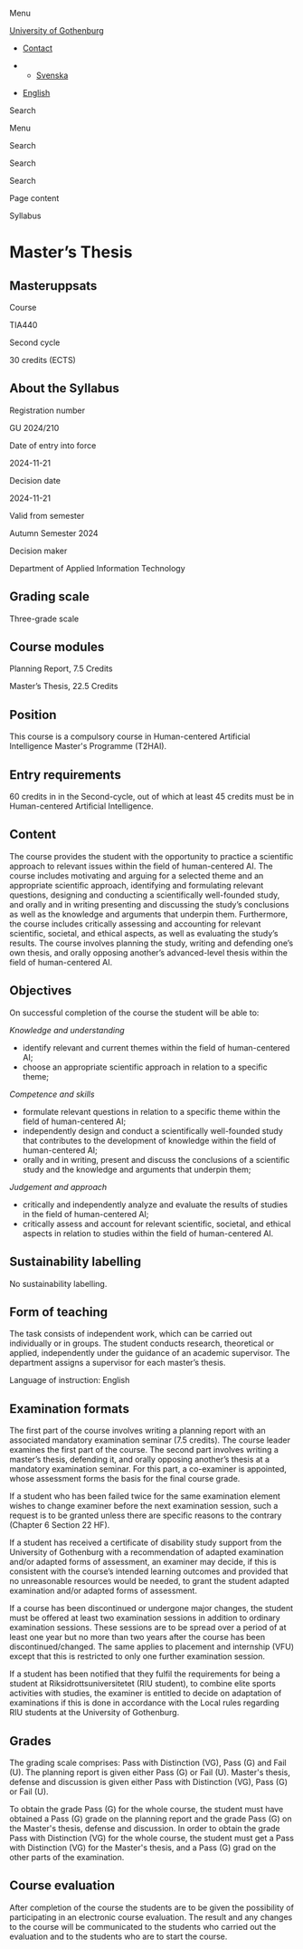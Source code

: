 Menu

[University of Gothenburg](https://www.gu.se/en)

- [Contact](https://www.gu.se/en/contact)

- - [Svenska](https://www.gu.se/studera/hitta-utbildning/masteruppsats-tia440/kursplan/909a712f-8f79-11ef-9b57-c24d3b124098)
- [English](https://www.gu.se/en/study-gothenburg/masters-thesis-tia440/syllabus/909a712f-8f79-11ef-9b57-c24d3b124098)

Search


Menu


Search


Search

Search

Page content

Syllabus


# Master’s Thesis

## Masteruppsats

Course


TIA440


Second cycle


30 credits (ECTS)


## About the Syllabus

Registration number


GU 2024/210


Date of entry into force


2024-11-21


Decision date


2024-11-21


Valid from semester


Autumn Semester 2024


Decision maker


Department of Applied Information Technology


## Grading scale

Three-grade scale


## Course modules

Planning Report, 7.5 Credits


Master’s Thesis, 22.5 Credits


## Position

This course is a compulsory course in Human-centered Artificial Intelligence Master's Programme (T2HAI).

## Entry requirements

60 credits in in the Second-cycle, out of which at least 45 credits must be in Human-centered Artificial Intelligence.

## Content

The course provides the student with the opportunity to practice a scientific approach to relevant issues within the field of human-centered AI. The course includes motivating and arguing for a selected theme and an appropriate scientific approach, identifying and formulating relevant questions, designing and conducting a scientifically well-founded study, and orally and in writing presenting and discussing the study’s conclusions as well as the knowledge and arguments that underpin them. Furthermore, the course includes critically assessing and accounting for relevant scientific, societal, and ethical aspects, as well as evaluating the study’s results. The course involves planning the study, writing and defending one’s own thesis, and orally opposing another’s advanced-level thesis within the field of human-centered AI.

## Objectives

On successful completion of the course the student will be able to:

_Knowledge and understanding_

- identify relevant and current themes within the field of human-centered AI;
- choose an appropriate scientific approach in relation to a specific theme;

_Competence and skills_

- formulate relevant questions in relation to a specific theme within the field of human-centered AI;
- independently design and conduct a scientifically well-founded study that contributes to the development of knowledge within the field of human-centered AI;
- orally and in writing, present and discuss the conclusions of a scientific study and the knowledge and arguments that underpin them;

_Judgement and approach_

- critically and independently analyze and evaluate the results of studies in the field of human-centered AI;
- critically assess and account for relevant scientific, societal, and ethical aspects in relation to studies within the field of human-centered AI.

## Sustainability labelling

No sustainability labelling.


## Form of teaching

The task consists of independent work, which can be carried out individually or in groups. The student conducts research, theoretical or applied, independently under the guidance of an academic supervisor. The department assigns a supervisor for each master’s thesis.

Language of instruction: English

## Examination formats

The first part of the course involves writing a planning report with an associated mandatory examination seminar (7.5 credits). The course leader examines the first part of the course. The second part involves writing a master’s thesis, defending it, and orally opposing another’s thesis at a mandatory examination seminar. For this part, a co-examiner is appointed, whose assessment forms the basis for the final course grade.

If a student who has been failed twice for the same examination element wishes to change examiner before the next examination session, such a request is to be granted unless there are specific reasons to the contrary (Chapter 6 Section 22 HF).

If a student has received a certificate of disability study support from the University of Gothenburg with a recommendation of adapted examination and/or adapted forms of assessment, an examiner may decide, if this is consistent with the course’s intended learning outcomes and provided that no unreasonable resources would be needed, to grant the student adapted examination and/or adapted forms of assessment.

If a course has been discontinued or undergone major changes, the student must be offered at least two examination sessions in addition to ordinary examination sessions. These sessions are to be spread over a period of at least one year but no more than two years after the course has been discontinued/changed. The same applies to placement and internship (VFU) except that this is restricted to only one further examination session.

If a student has been notified that they fulfil the requirements for being a student at Riksidrottsuniversitetet (RIU student), to combine elite sports activities with studies, the examiner is entitled to decide on adaptation of examinations if this is done in accordance with the Local rules regarding RIU students at the University of Gothenburg.

## Grades

The grading scale comprises: Pass with Distinction (VG), Pass (G) and Fail (U). The planning report is given either Pass (G) or Fail (U). Master's thesis, defense and discussion is given either Pass with Distinction (VG), Pass (G) or Fail (U).

To obtain the grade Pass (G) for the whole course, the student must have obtained a Pass (G) grade on the planning report and the grade Pass (G) on the Master's thesis, defense and discussion. In order to obtain the grade Pass with Distinction (VG) for the whole course, the student must get a Pass with Distinction (VG) for the Master's thesis, and a Pass (G) grad on the other parts of the examination.

## Course evaluation

After completion of the course the students are to be given the possibility of participating in an electronic course evaluation. The result and any changes to the course will be communicated to the students who carried out the evaluation and to the students who are to start the course.